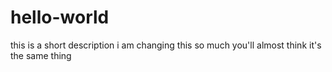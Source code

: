 # hello-world
this is a short description
i am changing this so much you'll almost think it's the same thing
